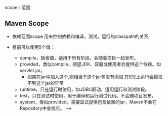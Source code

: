 
scope : 范围

## Maven  Scope

 * 依赖范围scope 用来控制依赖和编译，测试，运行的classpath的关系.

 * 目前<scope>可以使用5个值：
 
    * compile，缺省值，适用于所有阶段，会随着项目一起发布。
    * provided，类似compile，期望JDK、容器或使用者会提供这个依赖。如servlet.jar。
       * 如果在jar中加入这个,则相当于这个jar包没有添加.在IDE上运行会报找不到这个jar的异常
    * runtime，只在运行时使用，如JDBC驱动，适用运行和测试阶段。
    * test，只在测试时使用，用于编译和运行测试代码。不会随项目发布。
    * system，类似provided，需要显式提供包含依赖的jar，Maven不会在Repository中查找它。  -->
      

